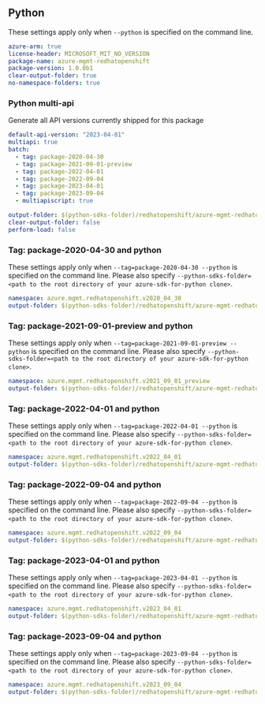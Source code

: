 ## Python

These settings apply only when `--python` is specified on the command line.

```yaml $(python)
azure-arm: true
license-header: MICROSOFT_MIT_NO_VERSION
package-name: azure-mgmt-redhatopenshift
package-version: 1.0.0b1
clear-output-folder: true
no-namespace-folders: true
```

### Python multi-api

Generate all API versions currently shipped for this package

```yaml $(python)
default-api-version: "2023-04-01"
multiapi: true
batch:
  - tag: package-2020-04-30
  - tag: package-2021-09-01-preview
  - tag: package-2022-04-01
  - tag: package-2022-09-04
  - tag: package-2023-04-01
  - tag: package-2023-09-04
  - multiapiscript: true
```

``` yaml $(multiapiscript)
output-folder: $(python-sdks-folder)/redhatopenshift/azure-mgmt-redhatopenshift/azure/mgmt/redhatopenshift/
clear-output-folder: false
perform-load: false
```

### Tag: package-2020-04-30 and python

These settings apply only when `--tag=package-2020-04-30 --python` is specified on the command line.
Please also specify `--python-sdks-folder=<path to the root directory of your azure-sdk-for-python clone>`.

``` yaml $(tag) == 'package-2020-04-30' && $(python)
namespace: azure.mgmt.redhatopenshift.v2020_04_30
output-folder: $(python-sdks-folder)/redhatopenshift/azure-mgmt-redhatopenshift/azure/mgmt/redhatopenshift/v2020_04_30
```

### Tag: package-2021-09-01-preview and python

These settings apply only when `--tag=package-2021-09-01-preview --python` is specified on the command line.
Please also specify `--python-sdks-folder=<path to the root directory of your azure-sdk-for-python clone>`.

``` yaml $(tag) == 'package-2021-09-01-preview' && $(python)
namespace: azure.mgmt.redhatopenshift.v2021_09_01_preview
output-folder: $(python-sdks-folder)/redhatopenshift/azure-mgmt-redhatopenshift/azure/mgmt/redhatopenshift/v2021_09_01_preview
```

### Tag: package-2022-04-01 and python

These settings apply only when `--tag=package-2022-04-01 --python` is specified on the command line.
Please also specify `--python-sdks-folder=<path to the root directory of your azure-sdk-for-python clone>`.


``` yaml $(tag) == 'package-2022-04-01' && $(python)
namespace: azure.mgmt.redhatopenshift.v2022_04_01
output-folder: $(python-sdks-folder)/redhatopenshift/azure-mgmt-redhatopenshift/azure/mgmt/redhatopenshift/v2022_04_01
```

### Tag: package-2022-09-04 and python

These settings apply only when `--tag=package-2022-09-04 --python` is specified on the command line.
Please also specify `--python-sdks-folder=<path to the root directory of your azure-sdk-for-python clone>`.


``` yaml $(tag) == 'package-2022-09-04' && $(python)
namespace: azure.mgmt.redhatopenshift.v2022_09_04
output-folder: $(python-sdks-folder)/redhatopenshift/azure-mgmt-redhatopenshift/azure/mgmt/redhatopenshift/v2022_09_04
```

### Tag: package-2023-04-01 and python

These settings apply only when `--tag=package-2023-04-01 --python` is specified on the command line.
Please also specify `--python-sdks-folder=<path to the root directory of your azure-sdk-for-python clone>`.


``` yaml $(tag) == 'package-2023-04-01' && $(python)
namespace: azure.mgmt.redhatopenshift.v2023_04_01
output-folder: $(python-sdks-folder)/redhatopenshift/azure-mgmt-redhatopenshift/azure/mgmt/redhatopenshift/v2023_04_01
```

### Tag: package-2023-09-04 and python

These settings apply only when `--tag=package-2023-09-04 --python` is specified on the command line.
Please also specify `--python-sdks-folder=<path to the root directory of your azure-sdk-for-python clone>`.


``` yaml $(tag) == 'package-2023-09-04' && $(python)
namespace: azure.mgmt.redhatopenshift.v2023_09_04
output-folder: $(python-sdks-folder)/redhatopenshift/azure-mgmt-redhatopenshift/azure/mgmt/redhatopenshift/v2023_09_04
```